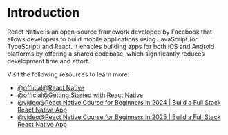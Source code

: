 # Introduction

React Native is an open-source framework developed by Facebook that allows developers to build mobile applications using JavaScript (or TypeScript) and React. It enables building apps for both iOS and Android platforms by offering a shared codebase, which significantly reduces development time and effort.

Visit the following resources to learn more:

- [@official@React Native](https://reactnative.dev/)
- [@official@Getting Started with React Native](https://reactnative.dev/docs/getting-started)
- [@video@React Native Course for Beginners in 2024 | Build a Full Stack React Native App](https://www.youtube.com/watch?v=ZBCUegTZF7M)
- [@video@React Native Course for Beginners in 2025 | Build a Full Stack React Native App](https://www.youtube.com/watch?v=f8Z9JyB2EIE)
